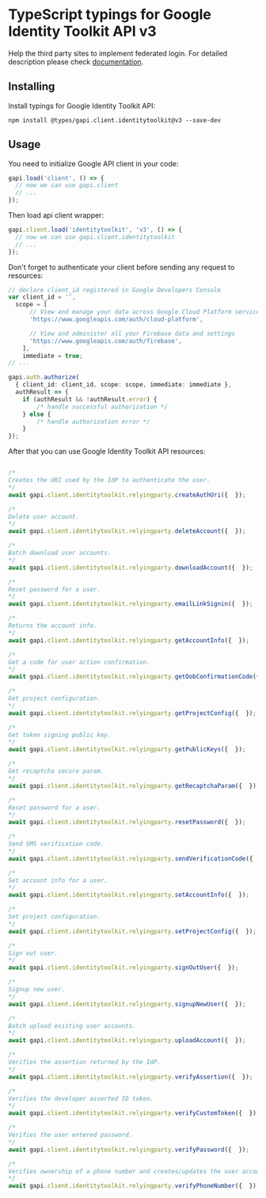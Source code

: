 # TypeScript typings for Google Identity Toolkit API v3

Help the third party sites to implement federated login.
For detailed description please check [documentation](https://developers.google.com/identity-toolkit/v3/).

## Installing

Install typings for Google Identity Toolkit API:

```
npm install @types/gapi.client.identitytoolkit@v3 --save-dev
```

## Usage

You need to initialize Google API client in your code:

```typescript
gapi.load('client', () => {
  // now we can use gapi.client
  // ...
});
```

Then load api client wrapper:

```typescript
gapi.client.load('identitytoolkit', 'v3', () => {
  // now we can use gapi.client.identitytoolkit
  // ...
});
```

Don't forget to authenticate your client before sending any request to resources:

```typescript
// declare client_id registered in Google Developers Console
var client_id = '',
  scope = [ 
      // View and manage your data across Google Cloud Platform services
      'https://www.googleapis.com/auth/cloud-platform',

      // View and administer all your Firebase data and settings
      'https://www.googleapis.com/auth/firebase',
    ],
    immediate = true;
// ...

gapi.auth.authorize(
  { client_id: client_id, scope: scope, immediate: immediate },
  authResult => {
    if (authResult && !authResult.error) {
        /* handle successful authorization */
    } else {
        /* handle authorization error */
    }
});
```

After that you can use Google Identity Toolkit API resources:

```typescript

/*
Creates the URI used by the IdP to authenticate the user.
*/
await gapi.client.identitytoolkit.relyingparty.createAuthUri({  });

/*
Delete user account.
*/
await gapi.client.identitytoolkit.relyingparty.deleteAccount({  });

/*
Batch download user accounts.
*/
await gapi.client.identitytoolkit.relyingparty.downloadAccount({  });

/*
Reset password for a user.
*/
await gapi.client.identitytoolkit.relyingparty.emailLinkSignin({  });

/*
Returns the account info.
*/
await gapi.client.identitytoolkit.relyingparty.getAccountInfo({  });

/*
Get a code for user action confirmation.
*/
await gapi.client.identitytoolkit.relyingparty.getOobConfirmationCode({  });

/*
Get project configuration.
*/
await gapi.client.identitytoolkit.relyingparty.getProjectConfig({  });

/*
Get token signing public key.
*/
await gapi.client.identitytoolkit.relyingparty.getPublicKeys({  });

/*
Get recaptcha secure param.
*/
await gapi.client.identitytoolkit.relyingparty.getRecaptchaParam({  });

/*
Reset password for a user.
*/
await gapi.client.identitytoolkit.relyingparty.resetPassword({  });

/*
Send SMS verification code.
*/
await gapi.client.identitytoolkit.relyingparty.sendVerificationCode({  });

/*
Set account info for a user.
*/
await gapi.client.identitytoolkit.relyingparty.setAccountInfo({  });

/*
Set project configuration.
*/
await gapi.client.identitytoolkit.relyingparty.setProjectConfig({  });

/*
Sign out user.
*/
await gapi.client.identitytoolkit.relyingparty.signOutUser({  });

/*
Signup new user.
*/
await gapi.client.identitytoolkit.relyingparty.signupNewUser({  });

/*
Batch upload existing user accounts.
*/
await gapi.client.identitytoolkit.relyingparty.uploadAccount({  });

/*
Verifies the assertion returned by the IdP.
*/
await gapi.client.identitytoolkit.relyingparty.verifyAssertion({  });

/*
Verifies the developer asserted ID token.
*/
await gapi.client.identitytoolkit.relyingparty.verifyCustomToken({  });

/*
Verifies the user entered password.
*/
await gapi.client.identitytoolkit.relyingparty.verifyPassword({  });

/*
Verifies ownership of a phone number and creates/updates the user account accordingly.
*/
await gapi.client.identitytoolkit.relyingparty.verifyPhoneNumber({  });
```
